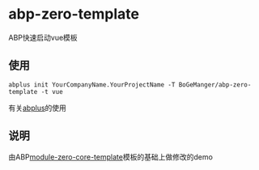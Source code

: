 # abp-zero-template
ABP快速启动vue模板
## 使用
```
abplus init YourCompanyName.YourProjectName -T BoGeManger/abp-zero-template -t vue
```
有关[abplus](https://github.com/personball/Abp-CLI)的使用
## 说明
由ABP[module-zero-core-template](https://github.com/aspnetboilerplate/module-zero-core-template)模板的基础上做修改的demo

